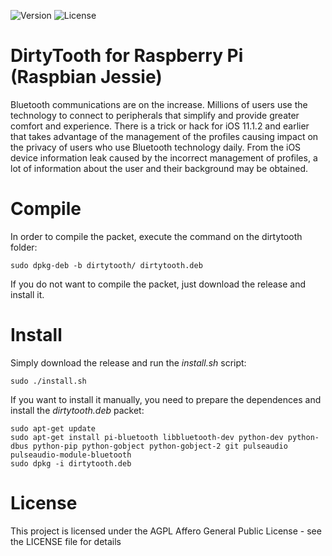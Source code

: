 ![Version](https://img.shields.io/badge/Raspberry_Pi-DirtyTooth-red.svg?style=flat-square)
![License](https://img.shields.io/badge/license-AGPL-green.svg?style=flat-square)

# DirtyTooth for Raspberry Pi (Raspbian Jessie)

Bluetooth communications are on the increase. Millions of users use the technology to connect to peripherals that simplify and provide greater comfort and experience.
There is a trick or hack for iOS 11.1.2 and earlier that takes advantage of the management of the profiles causing impact on the privacy of users who use Bluetooth technology daily.
From the iOS device information leak caused by the incorrect management of profiles, a lot of information about the user and their background may be obtained.

Compile
=======
In order to compile the packet, execute the command on the dirtytooth folder:
```
sudo dpkg-deb -b dirtytooth/ dirtytooth.deb
```
If you do not want to compile the packet, just download the release and install it.

Install
=======
Simply download the release and run the *install.sh* script:
```
sudo ./install.sh
```
If you want to install it manually, you need to prepare the dependences and install the *dirtytooth.deb* packet:
```
sudo apt-get update
sudo apt-get install pi-bluetooth libbluetooth-dev python-dev python-dbus python-pip python-gobject python-gobject-2 git pulseaudio pulseaudio-module-bluetooth
sudo dpkg -i dirtytooth.deb
```

License
=======
This project is licensed under the AGPL Affero General Public License - see the LICENSE file for details
